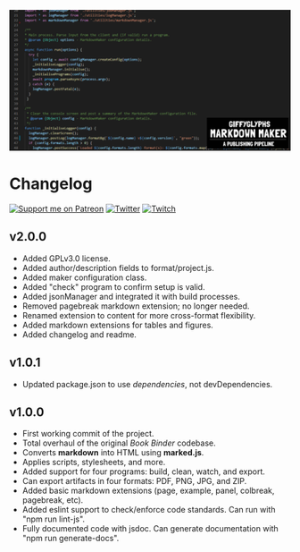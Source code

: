 ![Markdown Maker Social Banner](./markdownMaker.png)

# Changelog

[![Support me on Patreon](https://img.shields.io/endpoint.svg?url=https%3A%2F%2Fshieldsio-patreon.vercel.app%2Fapi%3Fusername%3Dgiffyglyph%26type%3Dpatrons&style=flat-square)](https://patreon.com/giffyglyph)
[![Twitter](https://img.shields.io/twitter/follow/giffyglyph?color=%231DA1F2&style=flat-square)](http://twitter.com/giffyglyph)
[![Twitch](https://img.shields.io/twitch/status/giffyglyph?color=%23a45ee5&style=flat-square)](http://twitch.tv/giffyglyph)

## v2.0.0
* Added GPLv3.0 license.
* Added author/description fields to format/project.js.
* Added maker configuration class.
* Added "check" program to confirm setup is valid.
* Added jsonManager and integrated it with build processes.
* Removed pagebreak markdown extension; no longer needed.
* Renamed extension to content for more cross-format flexibility.
* Added markdown extensions for tables and figures.
* Added changelog and readme.

## v1.0.1
* Updated package.json to use _dependencies_, not devDependencies.

## v1.0.0
* First working commit of the project.
* Total overhaul of the original _Book Binder_ codebase.
* Converts **markdown** into HTML using **marked.js**.
* Applies scripts, stylesheets, and more.
* Added support for four programs: build, clean, watch, and export.
* Can export artifacts in four formats: PDF, PNG, JPG, and ZIP.
* Added basic markdown extensions (page, example, panel, colbreak, pagebreak, etc).
* Added eslint support to check/enforce code standards. Can run with "npm run lint-js".
* Fully documented code with jsdoc. Can generate documentation with "npm run generate-docs".
